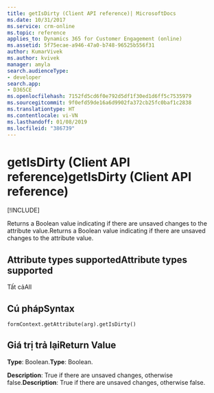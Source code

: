 ```yaml
---
title: getIsDirty (Client API reference)| MicrosoftDocs
ms.date: 10/31/2017
ms.service: crm-online
ms.topic: reference
applies_to: Dynamics 365 for Customer Engagement (online)
ms.assetid: 5f75ecae-a946-47a0-b748-96525b556f31
author: KumarVivek
ms.author: kvivek
manager: amyla
search.audienceType:
- developer
search.app:
- D365CE
ms.openlocfilehash: 7152fd5cd6f0e792d5df1f30ed1d6ff5c7535979
ms.sourcegitcommit: 9f0efd59de16a6d9902fa372cb25fc0baf1c2838
ms.translationtype: HT
ms.contentlocale: vi-VN
ms.lasthandoff: 01/08/2019
ms.locfileid: "386739"
---
```

# <a name="getisdirty-client-api-reference"></a><span data-ttu-id="7494e-102">getIsDirty (Client API reference)</span><span class="sxs-lookup"><span data-stu-id="7494e-102">getIsDirty (Client API reference)</span></span>

[!INCLUDE[](../../../../includes/cc_applies_to_update_9_0_0.md)]

<span data-ttu-id="7494e-103">Returns a Boolean value indicating if there are unsaved changes to the attribute value.</span><span class="sxs-lookup"><span data-stu-id="7494e-103">Returns a Boolean value indicating if there are unsaved changes to the attribute value.</span></span> 

## <a name="attribute-types-supported"></a><span data-ttu-id="7494e-104">Attribute types supported</span><span class="sxs-lookup"><span data-stu-id="7494e-104">Attribute types supported</span></span>

<span data-ttu-id="7494e-105">Tất cả</span><span class="sxs-lookup"><span data-stu-id="7494e-105">All</span></span>

## <a name="syntax"></a><span data-ttu-id="7494e-106">Cú pháp</span><span class="sxs-lookup"><span data-stu-id="7494e-106">Syntax</span></span>

`formContext.getAttribute(arg).getIsDirty()`

## <a name="return-value"></a><span data-ttu-id="7494e-107">Giá trị trả lại</span><span class="sxs-lookup"><span data-stu-id="7494e-107">Return Value</span></span>

<span data-ttu-id="7494e-108">**Type**: Boolean.</span><span class="sxs-lookup"><span data-stu-id="7494e-108">**Type**: Boolean.</span></span> 

<span data-ttu-id="7494e-109">**Description**: True if there are unsaved changes, otherwise false.</span><span class="sxs-lookup"><span data-stu-id="7494e-109">**Description**: True if there are unsaved changes, otherwise false.</span></span>
